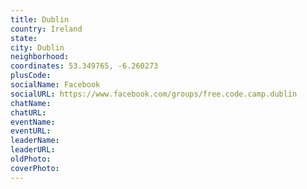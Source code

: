 ```yaml
---
title: Dublin
country: Ireland
state: 
city: Dublin
neighborhood: 
coordinates: 53.349765, -6.260273
plusCode:
socialName: Facebook
socialURL: https://www.facebook.com/groups/free.code.camp.dublin
chatName:
chatURL:
eventName:
eventURL:
leaderName:
leaderURL:
oldPhoto: 
coverPhoto:
---
```

